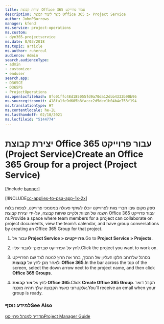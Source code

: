 ```yaml
---
title: יצירת קבוצת Office 365 עבור פרוייקט
description: כיצד ליצור קבוצת Office 365 ב- Project Service
author: JohnPBurrows
manager: kfend
ms.service: project-operations
ms.custom:
- dyn365-projectservice
ms.date: 8/03/2018
ms.topic: article
ms.author: ruhercul
audience: Admin
search.audienceType:
- admin
- customizer
- enduser
search.app:
- D365CE
- D365PS
- ProjectOperations
ms.openlocfilehash: 8fc01ffc48d185055fd9a70da12dbb4333b90b96
ms.sourcegitcommit: 418fa1fe9d605b8faccc2d5dee1b04b4e753f194
ms.translationtype: HT
ms.contentlocale: he-IL
ms.lasthandoff: 02/10/2021
ms.locfileid: "5144774"
---
```

# <a name="create-an-office-365-group-for-a-project-project-service"></a><span data-ttu-id="2bb9f-103">יצירת קבוצת Office 365 עבור פרוייקט (Project Service)</span><span class="sxs-lookup"><span data-stu-id="2bb9f-103">Create an Office 365 Group for a project (Project Service)</span></span>

[!include [banner](../includes/psa-now-project-operations.md)]

[!INCLUDE[cc-applies-to-psa-app-1x-2x](../includes/cc-applies-to-psa-app-1x-2x.md)]

<span data-ttu-id="2bb9f-104">ספק מקום שבו חברי צוות לפרוייקט יוכלו לשתף פעולה במסמכי פרוייקט, לצפות בלוח השנה של הצוות ולקיים שיחות קבוצה, על-ידי יצירת קבוצת Office 365 עבור פרוייקט זה.</span><span class="sxs-lookup"><span data-stu-id="2bb9f-104">Provide a space where team members for a project can collaborate on project documents, view the team’s calendar, and have group conversations by creating an Office 365 Group for that project.</span></span>  
  
1.  <span data-ttu-id="2bb9f-105">עבור אל **Project Service > פרוייקטים**.</span><span class="sxs-lookup"><span data-stu-id="2bb9f-105">Go to **Project Service > Projects**.</span></span>  
  
2.  <span data-ttu-id="2bb9f-106">לחץ על הפרוייקט שברצונך לעבוד עליו.</span><span class="sxs-lookup"><span data-stu-id="2bb9f-106">Click the project you want to work on.</span></span>  
  
3.  <span data-ttu-id="2bb9f-107">בסרגל שלרוחב חלקו העליון של המסך, בחר את החץ למטה לצד שם הפרוייקט ולאחר מכן לחץ על **קבוצות Office 365**.</span><span class="sxs-lookup"><span data-stu-id="2bb9f-107">In the bar across the top of the screen, select the down arrow next to the project name, and then click **Office 365 Groups**.</span></span>  
  
4.  <span data-ttu-id="2bb9f-108">לחץ על **צור קבוצת Office 365**.</span><span class="sxs-lookup"><span data-stu-id="2bb9f-108">Click **Create Office 365 Group**.</span></span> <span data-ttu-id="2bb9f-109">תקבל דואר אלקטרוני כאשר הקבוצה שלך תהיה מוכנה.</span><span class="sxs-lookup"><span data-stu-id="2bb9f-109">You’ll receive an email when your group is ready.</span></span>  
  
### <a name="see-also"></a><span data-ttu-id="2bb9f-110">למידע נוסף</span><span class="sxs-lookup"><span data-stu-id="2bb9f-110">See Also</span></span>  
 [<span data-ttu-id="2bb9f-111">מדריך למנהל פרוייקט</span><span class="sxs-lookup"><span data-stu-id="2bb9f-111">Project Manager Guide</span></span>](../psa/project-manager-guide.md)
